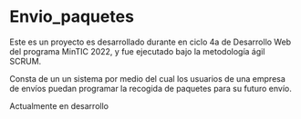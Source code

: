 # Envio_paquetes

Este es un proyecto es desarrollado durante en ciclo 4a de Desarrollo Web del programa MinTIC 2022, y fue ejecutado bajo la metodología ágil SCRUM.

Consta de un un sistema por medio del cual los usuarios de una empresa de envíos puedan programar la recogida de paquetes para su futuro envío.

Actualmente en desarrollo
